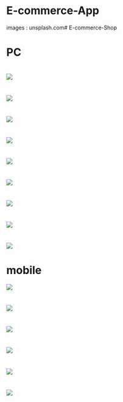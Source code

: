 # E-commerce-App

images : unsplash.com# E-commerce-Shop
# PC
#
![](https://i.imgur.com/iMqEQBi.png)
#
![](https://imgur.com/mW6frTy.png)
#
![](https://imgur.com/eVH4IWf.png)
#
![](https://imgur.com/KKvd9uF.png)
#
![](https://imgur.com/X7VoSVA.png)
#
![](https://imgur.com/RWLjaDI.png)
#
![](https://imgur.com/39bRB5c.png)
#
![](https://imgur.com/Xzbgq7B.png)
#
![](https://imgur.com/zDh7i7F.png)
# mobile
![](https://imgur.com/3w7VNBc.png)
#
![](https://imgur.com/BND54D2.png)
#
![](https://imgur.com/yiG3Kbw.png)
#
![](https://imgur.com/YmgGdxI.png)
#
![](https://imgur.com/ZS8RLEY.png)
#
![](https://imgur.com/4F8BcqZ.png)

